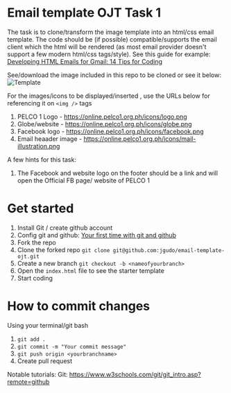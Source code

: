 # Email template OJT Task 1

The task is to clone/transform the image template into an html/css email template. The code should be (if possible) compatible/supports the email client which the html will be rendered (as most email provider doesn't support a few modern html/css  tags/style). 
See this guide for example: [Developing HTML Emails for Gmail: 14 Tips for Coding](https://www.emailonacid.com/blog/article/email-development/12_things_you_must_know_when_developing_for_gmail_and_gmail_mobile_apps-2/)

See/download the image included in this repo to be cloned or see it below:
![Template](https://online.pelco1.org.ph/icons/email-template.jpg)

For the images/icons to be displayed/inserted , use the URLs below for referencing it on ```<img />``` tags

1. PELCO 1 Logo - https://online.pelco1.org.ph/icons/logo.png
2. Globe/website - https://online.pelco1.org.ph/icons/globe.png
3. Facebook logo - https://online.pelco1.org.ph/icons/facebook.png
3. Email heaader image - https://online.pelco1.org.ph/icons/mail-illustration.png

A few hints for this task:
1. The Facebook and website logo on the footer should be a link and will open the Official FB page/ website of PELCO 1

# Get started
1. Install Git / create github account
2. Config git and github: [Your first time with git and github](https://kbroman.org/github_tutorial/pages/first_time.html)
3. Fork the repo
4. Clone the forked repo ```git clone git@github.com:jgudo/email-template-ojt.git```
5. Create a new branch ```git checkout -b <nameofyourbranch>```
6. Open the ```index.html``` file to see the starter template
7. Start coding

# How to commit changes
Using your terminal/git bash
1.  ```git add .```
2.  ```git commit -m "Your commit message"```
3.  ```git push origin <yourbranchname> ```
4. Create pull request

Notable tutorials:
Git: https://www.w3schools.com/git/git_intro.asp?remote=github
